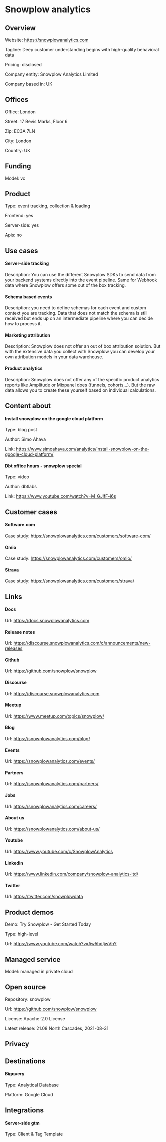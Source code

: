 # Snowplow analytics 

## Overview 

Website:
https://snowplowanalytics.com 

Tagline:
Deep customer understanding begins with high-quality behavioral data 

Pricing:
disclosed 

Company entity:
Snowplow Analytics Limited 

Company based in:
UK 

## Offices 

Office:
London 

Street:
17 Bevis Marks, Floor 6 

Zip:
EC3A 7LN 

City:
London 

Country:
UK 

## Funding 

Model:
vc 

## Product 

Type:
event tracking, collection & loading 

Frontend:
yes 

Server-side:
yes 

Apis:
no 

## Use cases 

#### Server-side tracking 

Description:
You can use the different Snowplow SDKs to send data from your backend systems directly into the event pipeline. Same for Webhook data where Snowplow offers some out of the box tracking. 

#### Schema based events 

Description:
you need to define schemas for each event and custom context you are tracking. Data that does not match the schema is still received but ends up on an intermediate pipeline where you can decide how to process it. 

#### Marketing attribution 

Description:
Snowplow does not offer an out of box attribution solution. But with the extensive data you collect with Snowplow you can develop your own attribution models in your data warehouse. 

#### Product analytics 

Description:
Snowplow does not offer any of the specific product analytics reports like Amplitude or Mixpanel does (funnels, cohorts,..). But the raw data allows you to create these yourself based on individual calculations. 

## Content about 

#### Install snowplow on the google cloud platform 

Type:
blog post 

Author:
Simo Ahava 

Link:
https://www.simoahava.com/analytics/install-snowplow-on-the-google-cloud-platform/ 

#### Dbt office hours - snowplow special 

Type:
video 

Author:
dbtlabs 

Link:
https://www.youtube.com/watch?v=M_GJlfF-i6s 

## Customer cases 

#### Software.com 

Case study:
https://snowplowanalytics.com/customers/software-com/ 

#### Omio 

Case study:
https://snowplowanalytics.com/customers/omio/ 

#### Strava 

Case study:
https://snowplowanalytics.com/customers/strava/ 

## Links 

#### Docs 

Url:
https://docs.snowplowanalytics.com 

#### Release notes 

Url:
https://discourse.snowplowanalytics.com/c/announcements/new-releases 

#### Github 

Url:
https://github.com/snowplow/snowplow 

#### Discourse 

Url:
https://discourse.snowplowanalytics.com 

#### Meetup 

Url:
https://www.meetup.com/topics/snowplow/ 

#### Blog 

Url:
https://snowplowanalytics.com/blog/ 

#### Events 

Url:
https://snowplowanalytics.com/events/ 

#### Partners 

Url:
https://snowplowanalytics.com/partners/ 

#### Jobs 

Url:
https://snowplowanalytics.com/careers/ 

#### About us 

Url:
https://snowplowanalytics.com/about-us/ 

#### Youtube 

Url:
https://www.youtube.com/c/SnowplowAnalytics 

#### Linkedin 

Url:
https://www.linkedin.com/company/snowplow-analytics-ltd/ 

#### Twitter 

Url:
https://twitter.com/snowplowdata 

## Product demos 

Demo:
Try Snowplow - Get Started Today 

Type:
high-level 

Url:
https://www.youtube.com/watch?v=Aw5hdIjwVhY 

## Managed service 

Model:
managed in private cloud 

## Open source 

Repository:
snowplow 

Url:
https://github.com/snowplow/snowplow 

License:
Apache-2.0 License 

Latest release:
21.08 North Cascades, 2021-08-31 

## Privacy 

## Destinations 

#### Bigquery 

Type:
Analytical Database 

Platform:
Google Cloud 

## Integrations 

#### Server-side gtm 

Type:
Client & Tag Template 

